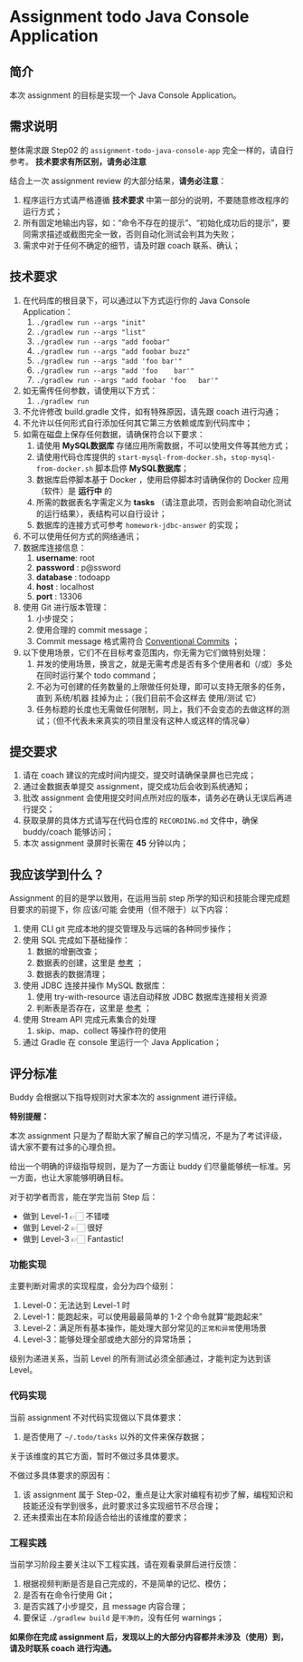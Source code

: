 # Assignment todo Java Console Application

## 简介

本次 assignment 的目标是实现一个 Java Console Application。

## 需求说明

整体需求跟 Step02 的 `assignment-todo-java-console-app` 完全一样的，请自行参考。 **技术要求有所区别，请务必注意**

结合上一次 assignment review 的大部分结果，**请务必注意**：

1. 程序运行方式请严格遵循 **技术要求** 中第一部分的说明，不要随意修改程序的运行方式；
1. 所有固定地输出内容，如：“命令不存在的提示”、“初始化成功后的提示”，要同需求描述或截图完全一致，否则自动化测试会判其为失败；
1. 需求中对于任何不确定的细节，请及时跟 coach 联系、确认；

## 技术要求

1. 在代码库的根目录下，可以通过以下方式运行你的 Java Console Application：
   1. `./gradlew run --args "init"`
   1. `./gradlew run --args "list"`
   1. `./gradlew run --args "add foobar"`
   1. `./gradlew run --args "add foobar buzz"`
   1. `./gradlew run --args "add 'foo bar'"`
   1. `./gradlew run --args "add 'foo    bar'"`
   1. `./gradlew run --args "add foobar 'foo   bar'"`
1. 如无需传任何参数，请使用以下方式：
   1. `./gradlew run`
1. 不允许修改 build.gradle 文件，如有特殊原因，请先跟 coach 进行沟通；
1. 不允许以任何形式自行添加任何其它第三方依赖或库到代码库中；
1. 如需在磁盘上保存任何数据，请确保符合以下要求：
   1. 请使用 **MySQL数据库** 存储应用所需数据，不可以使用文件等其他方式；
   1. 请使用代码仓库提供的 `start-mysql-from-docker.sh`，`stop-mysql-from-docker.sh` 脚本启停 **MySQL数据库**；
   1. 数据库启停脚本基于 Docker ，使用启停脚本时请确保你的 Docker 应用（软件）是 **运行中** 的
   1. 所需的数据表名字需定义为 **tasks** （请注意此项，否则会影响自动化测试的运行结果），表结构可以自行设计；
   1. 数据库的连接方式可参考 `homework-jdbc-answer` 的实现；
1. 不可以使用任何方式的网络通讯；
1. 数据库连接信息：
   1. **username**: root
   1. **password** : p@ssword
   1. **database** : todoapp
   1. **host** : localhost
   1. **port** : 13306
1. 使用 Git 进行版本管理：
   1. 小步提交；
   1. 使用合理的 commit message；
   1. Commit message 格式需符合 [Conventional Commits](https://www.conventionalcommits.org/) ；
1. 以下使用场景，它们不在目标考查范围内，你无需为它们做特别处理：
   1. 并发的使用场景，换言之，就是无需考虑是否有多个使用者和（/或）多处在同时运行某个 todo command；
   1. 不必为可创建的任务数量的上限做任何处理，即可以支持无限多的任务，直到 系统/机器 挂掉为止；（我们目前不会这样去 使用/测试 它）
   1. 任务标题的长度也无需做任何限制，同上，我们不会变态的去做这样的测试；（但不代表未来真实的项目里没有这种人或这样的情况😁）

## 提交要求

1. 请在 coach 建议的完成时间内提交，提交时请确保录屏也已完成；
1. 通过金数据表单提交 assignment，提交成功后会收到系统通知；
1. 批改 assignment 会使用提交时间点所对应的版本，请务必在确认无误后再进行提交；
1. 获取录屏的具体方式请写在代码仓库的 `RECORDING.md` 文件中，确保 buddy/coach 能够访问；
1. 本次 assignment 录屏时长需在 **45** 分钟以内；

## 我应该学到什么？

Assignment 的目的是学以致用，在运用当前 step 所学的知识和技能合理完成题目要求的前提下，你 应该/可能 会使用（但不限于）以下内容：

1. 使用 CLI git 完成本地的提交管理及与远端的各种同步操作；
1. 使用 SQL 完成如下基础操作：
   1. 数据的增删改查；
   1. 数据表的创建，这里是 [参考](https://www.liaoxuefeng.com/wiki/1177760294764384/1246617774585536) ；
   1. 数据表的数据清理；
1. 使用 JDBC 连接并操作 MySQL 数据库：
   1. 使用 try-with-resource 语法自动释放 JDBC 数据库连接相关资源
   1. 判断表是否存在，这里是 [参考](https://www.baeldung.com/jdbc-check-table-exists) ；
1. 使用 Stream API 完成元素集合的处理
   1. skip、map、collect 等操作符的使用
1. 通过 Gradle 在 console 里运行一个 Java Application；

## 评分标准

Buddy 会根据以下指导规则对大家本次的 assignment 进行评级。

**特别提醒：**

本次 assignment 只是为了帮助大家了解自己的学习情况，不是为了考试评级，请大家不要有过多的心理负担。

给出一个明确的评级指导规则，是为了一方面让 buddy 们尽量能够统一标准。另一方面，也让大家能够明确目标。

对于初学者而言，能在学完当前 Step 后：

* 做到 Level-1 👉🏻 不错喽
* 做到 Level-2 👉🏻 很好
* 做到 Level-3 👉🏻 Fantastic!

### 功能实现

主要判断对需求的实现程度，会分为四个级别：

1. Level-0：无法达到 Level-1 时
1. Level-1：能跑起来，可以使用最最简单的 1-2 个命令就算“能跑起来”
1. Level-2：满足所有基本操作，能处理大部分常见的`正常和异常`使用场景
1. Level-3：能够处理全部或绝大部分的异常场景；

级别为递进关系，当前 Level 的所有测试必须全部通过，才能判定为达到该 Level。

### 代码实现

当前 assignment 不对代码实现做以下具体要求：

1. 是否使用了 `~/.todo/tasks` 以外的文件来保存数据；

关于该维度的其它方面，暂时不做过多具体要求。

不做过多具体要求的原因有：

1. 该 assignment 属于 Step-02，重点是让大家对编程有初步了解，编程知识和技能还没有学到很多，此时要求过多实现细节不尽合理；
1. 还未摸索出在本阶段适合给出的该维度的要求；

### 工程实践

当前学习阶段主要关注以下工程实践，请在观看录屏后进行反馈：

1. 根据视频判断是否是自己完成的，不是简单的记忆、模仿；
1. 是否有在命令行使用 Git；
1. 是否实践了小步提交，且 message 内容合理；
1. 要保证 `./gradlew build` 是`干净的`，没有任何 warnings；

**如果你在完成 assignment 后，发现以上的大部分内容都并未涉及（使用）到，请及时联系 coach 进行沟通。**
